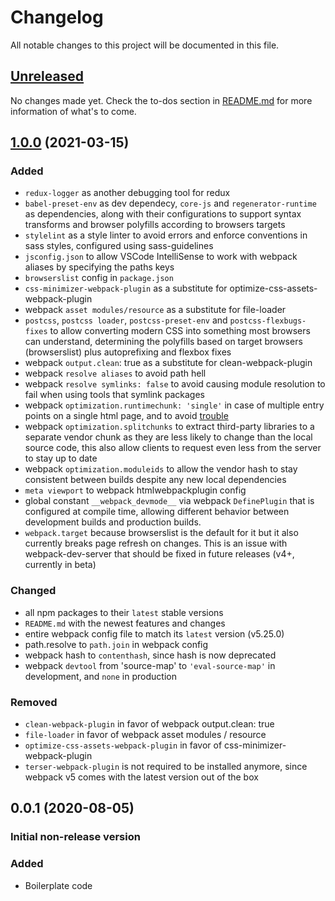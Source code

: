 # Changelog

All notable changes to this project will be documented in this file.

## [Unreleased]

No changes made yet. Check the to-dos section in [README.md] for more information of what's to come.

## [1.0.0] (2021-03-15)

### Added
- `redux-logger` as another debugging tool for redux
- `babel-preset-env` as dev dependecy, `core-js` and `regenerator-runtime` as dependencies, along with their configurations to support syntax transforms and browser polyfills according to browsers targets
- `stylelint` as a style linter to avoid errors and enforce conventions in sass styles, configured using sass-guidelines
- `jsconfig.json` to allow VSCode IntelliSense to work with webpack aliases by specifying the paths keys
- `browserslist` config in `package.json`
- `css-minimizer-webpack-plugin` as a substitute for optimize-css-assets-webpack-plugin
- webpack `asset modules/resource` as a substitute for file-loader
- `postcss`, `postcss loader`, `postcss-preset-env` and `postcss-flexbugs-fixes` to allow  converting modern CSS into something most browsers can understand, determining the polyfills based on target browsers (browserslist) plus autoprefixing and flexbox fixes
- webpack `output.clean`: true as a substitute for clean-webpack-plugin
- webpack `resolve aliases` to avoid path hell
- webpack `resolve symlinks: false` to avoid causing module resolution to fail when using tools that symlink packages
- webpack `optimization.runtimechunk: 'single'` in case of multiple entry points on a single html page, and to avoid [trouble](https://bundlers.tooling.report/code-splitting/multi-entry/)
- webpack `optimization.splitchunks` to extract third-party libraries to a separate vendor chunk as they are less likely to change than the local source code, this also allow clients to request even less from the server to stay up to date
- webpack `optimization.moduleids` to allow the vendor hash to stay consistent between builds despite any new local dependencies
- `meta viewport` to webpack htmlwebpackplugin config
- global constant `__webpack_devmode__` via webpack `DefinePlugin` that is configured at compile time, allowing different behavior between development builds and production builds.
- `webpack.target` because browserslist is the default for it but it also currently breaks page refresh on changes. This is an issue with webpack-dev-server that should be fixed in future releases (v4+, currently in beta)

### Changed
- all npm packages to their `latest` stable versions
- `README.md` with the newest features and changes
- entire webpack config file to match its `latest` version (v5.25.0)
- path.resolve to `path.join` in webpack config
- webpack hash to `contenthash`, since hash is now deprecated
- webpack `devtool` from 'source-map' to `'eval-source-map'` in development, and `none` in production

### Removed
- `clean-webpack-plugin` in favor of webpack output.clean: true
- `file-loader` in favor of webpack asset modules / resource
- `optimize-css-assets-webpack-plugin` in favor of css-minimizer-webpack-plugin
- `terser-webpack-plugin` is not required to be installed anymore, since webpack v5 comes with the latest version out of the box

## 0.0.1 (2020-08-05)

### **Initial non-release version**
### Added

- Boilerplate code

[//]: # (Reference Links)

[README.md]: <https://github.com/lucasfrsi/react-boilerplate#to-dos>
[Unreleased]: <https://github.com/lucasfrsi/react-boilerplate/compare/v1.0.0...HEAD>
[1.0.0]: <https://github.com/lucasfrsi/react-boilerplate/releases/tag/v1.0.0>